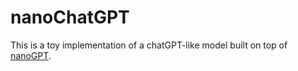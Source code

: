 # nanoChatGPT

This is a toy implementation of a chatGPT-like model built on top of [nanoGPT][nanoGPT].

[nanoGPT]: https://github.com/karpathy/nanoGPT
